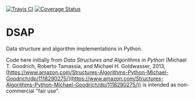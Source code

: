 [![Travis CI](https://travis-ci.com/B-T-D/DSAP.svg?branch=master)](https://travis-ci.com/github/B-T-D/DSAP)
[![Coverage Status](https://coveralls.io/repos/github/B-T-D/DSAP/badge.svg?branch=master&service=github)](https://coveralls.io/github/B-T-D/DSAP?branch=master&service=github)


# DSAP
Data structure and algorithm implementations in Python.

Code here initially from *Data Structures and Algorithms in Python* (Michael T. Goodrich, Roberto Tamassia, and Michael H. Goldwasser, 2013, [https://www.amazon.com/Structures-Algorithms-Python-Michael-Goodrich/dp/1118290275/](https://www.amazon.com/Structures-Algorithms-Python-Michael-Goodrich/dp/1118290275/)) is intended as non-commercial "fair use". 
